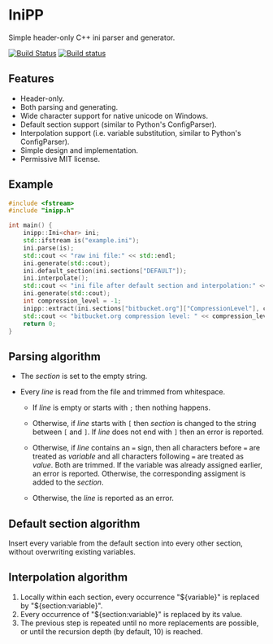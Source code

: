 # IniPP

Simple header-only C++ ini parser and generator.

[![Build Status](https://travis-ci.org/mcmtroffaes/inipp.svg?branch=develop)](https://travis-ci.org/mcmtroffaes/inipp) [![Build status](https://ci.appveyor.com/api/projects/status/74hf86c4yhtmb1j5/branch/develop?svg=true)](https://ci.appveyor.com/project/mcmtroffaes/inipp/branch/develop)

## Features

* Header-only.
* Both parsing and generating.
* Wide character support for native unicode on Windows.
* Default section support (similar to Python's ConfigParser).
* Interpolation support (i.e. variable substitution, similar to Python's ConfigParser).
* Simple design and implementation.
* Permissive MIT license.

## Example

```cpp
#include <fstream>
#include "inipp.h"

int main() {
	inipp::Ini<char> ini;
	std::ifstream is("example.ini");
	ini.parse(is);
	std::cout << "raw ini file:" << std::endl;
	ini.generate(std::cout);
	ini.default_section(ini.sections["DEFAULT"]);
	ini.interpolate();
	std::cout << "ini file after default section and interpolation:" << std::endl;
	ini.generate(std::cout);
	int compression_level = -1;
	inipp::extract(ini.sections["bitbucket.org"]["CompressionLevel"], compression_level);
	std::cout << "bitbucket.org compression level: " << compression_level << std::endl;
	return 0;
}
```

## Parsing algorithm

* The *section* is set to the empty string.

* Every *line* is read from the file and trimmed from whitespace.

    * If *line* is empty or starts with ``;`` then nothing happens.

    * Otherwise, if *line* starts with ``[`` then *section* is changed
      to the string between ``[`` and ``]``. If *line* does not end
      with ``]`` then an error is reported.

    * Otherwise, if *line* contains an ``=`` sign, then all characters
      before ``=`` are treated as *variable* and all characters
      following ``=`` are treated as *value*. Both are trimmed. If the
      variable was already assigned earlier, an error is
      reported. Otherwise, the corresponding assigment is added to the
      *section*.

    * Otherwise, the *line* is reported as an error.

## Default section algorithm

Insert every variable from the default section into every other section, without overwriting existing variables.

## Interpolation algorithm

1. Locally within each section, every occurrence "${variable}" is replaced by "${section:variable}".
2. Every occurrence of "${section:variable}" is replaced by its value.
3. The previous step is repeated until no more replacements are possible, or until the recursion depth (by default, 10) is reached.


